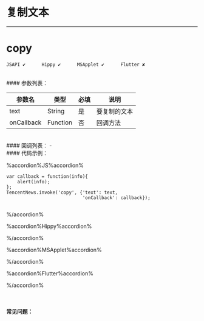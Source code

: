 # 复制文本
---
# copy

```
JSAPI ✔      Hippy ✔      MSApplet ✔      Flutter ✘

```
<br>
#### 参数列表：

|参数名|类型|必填|说明|
|-|-|-|-| 
|text|String|是|要复制的文本|
|onCallback|Function|否|回调方法|
<br>
#### 回调列表：
-
<br>
#### 代码示例：


%accordion%JS%accordion%

```
var callback = function(info){
    alert(info);
};
TencentNews.invoke('copy', {'text': text,
                            'onCallback': callback});


```

%/accordion%

%accordion%Hippy%accordion%

%/accordion%

%accordion%MSApplet%accordion%

%/accordion%

%accordion%Flutter%accordion%

%/accordion%

<br>

#### 常见问题：
